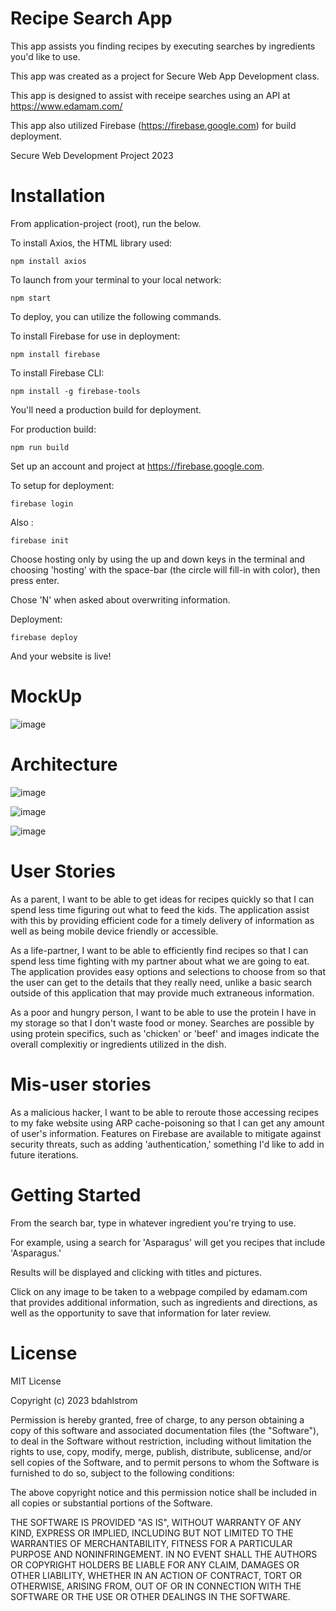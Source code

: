 # Recipe Search App

This app assists you finding recipes by executing searches by ingredients you'd like to use.

This app was created as a project for Secure Web App Development class.

This app is designed to assist with receipe searches using an API at https://www.edamam.com/

This app also utilized Firebase (https://firebase.google.com) for build deployment.

Secure Web Development Project 2023

# Installation

From application-project (root), run the below.

To install Axios, the HTML library used:  
    
    npm install axios
    
To launch from your terminal to your local network:  

    npm start

To deploy, you can utilize the following commands.

To install Firebase for use in deployment:  

    npm install firebase
    
To install Firebase CLI:  

    npm install -g firebase-tools

You'll need a production build for deployment.

For production build: 

    npm run build
    
Set up an account and project at https://firebase.google.com.

To setup for deployment:  
    
    firebase login
                      
Also :  
    
    firebase init

Choose hosting only by using the up and down keys in the terminal and choosing 'hosting' with the space-bar (the circle will fill-in with color), then press enter.

Chose 'N' when asked about overwriting information.

Deployment:

    firebase deploy

And your website is live!
                                




# MockUp

![image](https://github.com/bdahlstrom/SecWebProj2023/assets/144755717/09590a03-8e4c-4170-9e44-ee45f02f0882)



# Architecture 

![image](https://github.com/bdahlstrom/SecWebProj2023/assets/144755717/05025775-a254-4a79-8f38-8c25c1337649)


![image](https://github.com/bdahlstrom/SecWebProj2023/assets/144755717/db9b5743-7700-4533-8b78-24f919c72a05)

![image](https://github.com/bdahlstrom/SecWebProj2023/assets/144755717/7c444d80-ad17-4ad4-bb51-4ffa4d53fab4)




# User Stories

As a parent, I want to be able to get ideas for recipes quickly so that I can spend less time figuring out what to feed the kids.  The application assist with this by providing efficient code for a timely delivery of information as well as being mobile device friendly or accessible.

As a life-partner, I want to be able to efficiently find recipes so that I can spend less time fighting with my partner about what we are going to eat.  The application provides easy options and selections to choose from so that the user can get to the details that they really need, unlike a basic search outside of this application that may provide much extraneous information.

As a poor and hungry person, I want to be able to use the protein I have in my storage so that I don't waste food or money.  Searches are possible by using protein specifics, such as 'chicken' or 'beef' and images indicate the overall complexitiy or ingredients utilized in the dish.

# Mis-user stories

As a malicious hacker, I want to be able to reroute those accessing recipes to my fake website using ARP cache-poisoning so that I can get any amount of user's information.  Features on Firebase are available to mitigate against security threats, such as adding 'authentication,' something I'd like to add in future iterations.


# Getting Started

From the search bar, type in whatever ingredient you're trying to use.

For example, using a search for 'Asparagus' will get you recipes that include 'Asparagus.'  

Results will be displayed and clicking with titles and pictures.

Click on any image to be taken to a webpage compiled by edamam.com that provides additional information, such as ingredients and directions, as well as the opportunity to save that information for later review.


# License

MIT License

Copyright (c) 2023 bdahlstrom

Permission is hereby granted, free of charge, to any person obtaining a copy
of this software and associated documentation files (the "Software"), to deal
in the Software without restriction, including without limitation the rights
to use, copy, modify, merge, publish, distribute, sublicense, and/or sell
copies of the Software, and to permit persons to whom the Software is
furnished to do so, subject to the following conditions:

The above copyright notice and this permission notice shall be included in all
copies or substantial portions of the Software.

THE SOFTWARE IS PROVIDED "AS IS", WITHOUT WARRANTY OF ANY KIND, EXPRESS OR
IMPLIED, INCLUDING BUT NOT LIMITED TO THE WARRANTIES OF MERCHANTABILITY,
FITNESS FOR A PARTICULAR PURPOSE AND NONINFRINGEMENT. IN NO EVENT SHALL THE
AUTHORS OR COPYRIGHT HOLDERS BE LIABLE FOR ANY CLAIM, DAMAGES OR OTHER
LIABILITY, WHETHER IN AN ACTION OF CONTRACT, TORT OR OTHERWISE, ARISING FROM,
OUT OF OR IN CONNECTION WITH THE SOFTWARE OR THE USE OR OTHER DEALINGS IN THE
SOFTWARE.






